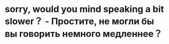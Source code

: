 # sorry, would you mind speaking a bit slower？ - Простите, не могли бы вы говорить немного медленнее？

